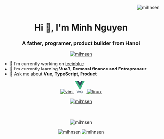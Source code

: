 <!--
### Hi there 👋

**mihnsen/mihnsen** is a ✨ _special_ ✨ repository because its `README.md` (this file) appears on your GitHub profile.

Here are some ideas to get you started:

- 🔭 I’m currently working on ...
- 🌱 I’m currently learning ...
- 👯 I’m looking to collaborate on ...
- 🤔 I’m looking for help with ...
- 💬 Ask me about ...
- 📫 How to reach me: ...
- 😄 Pronouns: ...
- ⚡ Fun fact: ...
-->


<p align="right"> <img src="https://komarev.com/ghpvc/?username=mihnsen&label=Profile%20views&color=0e75b6&style=flat" alt="mihnsen" /> </p>

<h1 align="center">Hi 👋, I'm Minh Nguyen</h1>
<h3 align="center">A father, programer, product builder from Hanoi</h3>
<p align="center">
  <a href="https://twitter.com/mihnsen" target="blank"><img src="https://img.shields.io/twitter/follow/mihnsen?logo=twitter&style=for-the-badge" alt="mihnsen" /></a>
</p>

- 🔭 I’m currently working on [teeinblue](https://teeinblue.com)
- 🌱 I’m currently learning **Vue3, Personal finance and Entrepreneur**
- 💬 Ask me about **Vue, TypeScript, Product**

<p align="center"> 
<a href="https://www.vim.org/" target="_blank"> <img src="https://www.vim.org/images/vim_header.gif" alt="vim" width="160" height="40"/> </a>
<a href="https://vuejs.org/" target="_blank"> <img src="https://raw.githubusercontent.com/devicons/devicon/master/icons/vuejs/vuejs-original-wordmark.svg" alt="vuejs" width="40" height="40"/>
<a href="https://www.linux.org/" target="_blank"> <img src="https://cdn.worldvectorlogo.com/logos/linux-tux.svg" alt="linux" width="40" height="40"/>
</p>

<p align="center"> <a href="https://github.com/ryo-ma/github-profile-trophy"><img src="https://github-profile-trophy.vercel.app/?username=mihnsen&theme=onedark" alt="mihnsen" /></a> </p>

<p align="center" style="margin-top: 50px">
  <img src="https://github-readme-stats.vercel.app/api/top-langs?username=mihnsen&show_icons=true&locale=en&layout=compact&theme=dark" alt="mihnsen" />
</p>

<p align="center">
<img src="https://github-readme-stats.vercel.app/api?username=mihnsen&show_icons=true&locale=en&theme=dark" alt="mihnsen" />
<img src="https://github-readme-streak-stats.herokuapp.com/?user=mihnsen&theme=dark" alt="mihnsen" />
</p>
